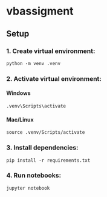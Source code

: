 # vbassigment
## Setup
### 1. Create virtual environment:
```
python -m venv .venv
```
### 2. Activate virtual environment:
#### Windows
```
.venv\Scripts\activate
```
#### Mac/Linux
```
source .venv/Scripts/activate
```
### 3. Install dependencies:
```
pip install -r requirements.txt
```

### 4. Run notebooks:
```
jupyter notebook
```
